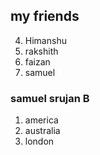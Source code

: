 ## my friends

4. Himanshu
5. rakshith
6. faizan
7. samuel

### samuel srujan B

1. america
2. australia
3. london